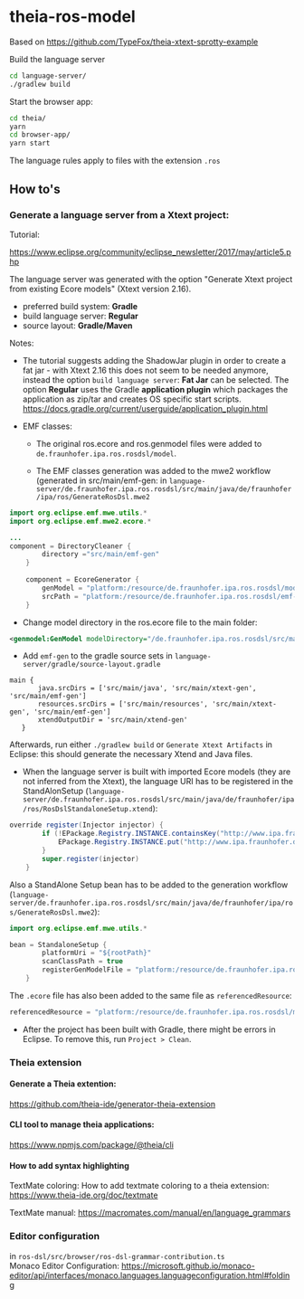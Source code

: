 # theia-ros-model

Based on https://github.com/TypeFox/theia-xtext-sprotty-example

Build the language server 

```sh
cd language-server/
./gradlew build
```

Start the browser app:

```sh
cd theia/
yarn
cd browser-app/
yarn start
```

The language rules apply to files with the extension `.ros`

## How to's

### Generate a language server from a Xtext project:

Tutorial: 

https://www.eclipse.org/community/eclipse_newsletter/2017/may/article5.php

The language server was generated with the option "Generate Xtext project from existing Ecore models" (Xtext version 2.16).

- preferred build system: **Gradle**
- build language server: **Regular**
- source layout: **Gradle/Maven**

Notes:

- The tutorial suggests adding the ShadowJar plugin in order to create a fat jar - with Xtext 2.16 this does not seem to be needed anymore, instead the option `build language server`: **Fat Jar** can be selected. The option **Regular** uses the Gradle **application plugin** which packages the application as zip/tar and creates OS specific start scripts. https://docs.gradle.org/current/userguide/application_plugin.html 

- EMF classes:
  
  - The original ros.ecore and ros.genmodel files were added to `de.fraunhofer.ipa.ros.rosdsl/model`.

  - The EMF classes generation was added to the mwe2 workflow (generated in src/main/emf-gen:
in `language-server/de.fraunhofer.ipa.ros.rosdsl/src/main/java/de/fraunhofer/ipa/ros/GenerateRosDsl.mwe2`

```java
import org.eclipse.emf.mwe.utils.*
import org.eclipse.emf.mwe2.ecore.*

...
component = DirectoryCleaner {
		directory ="src/main/emf-gen"
	}
    
    component = EcoreGenerator {
        genModel = "platform:/resource/de.fraunhofer.ipa.ros.rosdsl/model/ros.genmodel"
        srcPath = "platform:/resource/de.fraunhofer.ipa.ros.rosdsl/emf-gen"
    }
```

  - Change model directory in the ros.ecore file to the main folder:
```xml
<genmodel:GenModel modelDirectory="/de.fraunhofer.ipa.ros.rosdsl/src/main/emf-gen">
```

 -  Add `emf-gen` to the gradle source sets in `language-server/gradle/source-layout.gradle` 

 ```
 main {
		java.srcDirs = ['src/main/java', 'src/main/xtext-gen', 'src/main/emf-gen']
		resources.srcDirs = ['src/main/resources', 'src/main/xtext-gen', 'src/main/emf-gen']
		xtendOutputDir = 'src/main/xtend-gen'
	}
 ```

Afterwards, run either `./gradlew build` or `Generate Xtext Artifacts` in Eclipse: this should generate the necessary Xtend and Java files.

- When the language server is built with imported Ecore models (they are not inferred from the Xtext), the language URI has to be registered in the StandAlonSetup (`language-server/de.fraunhofer.ipa.ros.rosdsl/src/main/java/de/fraunhofer/ipa/ros/RosDslStandaloneSetup.xtend`):

```java
override register(Injector injector) {
		if (!EPackage.Registry.INSTANCE.containsKey("http://www.ipa.fraunhofer.de/ros")) {
			EPackage.Registry.INSTANCE.put("http://www.ipa.fraunhofer.de/ros", RosPackage.eINSTANCE);
		}		
		super.register(injector)
	}
```

Also a StandAlone Setup bean has to be added to the generation workflow (`language-server/de.fraunhofer.ipa.ros.rosdsl/src/main/java/de/fraunhofer/ipa/ros/GenerateRosDsl.mwe2`):

```java
import org.eclipse.emf.mwe.utils.*

bean = StandaloneSetup {
        platformUri = "${rootPath}"
        scanClassPath = true
        registerGenModelFile = "platform:/resource/de.fraunhofer.ipa.ros.rosdsl/model/ros.genmodel"
    }
```

The `.ecore` file has also been added to the same file as `referencedResource`:

```java
referencedResource = "platform:/resource/de.fraunhofer.ipa.ros.rosdsl/model/ros.ecore"
```

- After the project has been built with Gradle, there  might be errors in Eclipse. To remove this, run `Project > Clean`.
  
### Theia extension

#### Generate a Theia extention:
https://github.com/theia-ide/generator-theia-extension

#### CLI tool to manage theia applications:
https://www.npmjs.com/package/@theia/cli

#### How to add syntax highlighting

TextMate coloring:
How to add textmate coloring to a theia extension: https://www.theia-ide.org/doc/textmate  

TextMate manual: https://macromates.com/manual/en/language_grammars


### Editor configuration
in `ros-dsl/src/browser/ros-dsl-grammar-contribution.ts`  
Monaco Editor Configuration:
https://microsoft.github.io/monaco-editor/api/interfaces/monaco.languages.languageconfiguration.html#folding











